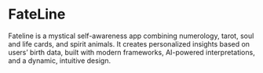 # FateLine
Fateline is a mystical self-awareness app combining numerology, tarot, soul and life cards, and spirit animals. It creates personalized insights based on users’ birth data, built with modern frameworks, AI-powered interpretations, and a dynamic, intuitive design.

